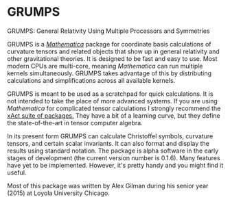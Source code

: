 # GRUMPS
GRUMPS: General Relativity Using Multiple Processors and Symmetries

GRUMPS is a [_Mathematica_](http://wolfram.com) package for coordinate basis calculations of curvature tensors and related objects that show up in general relativity and other gravitational theories. It is designed to be fast and easy to use. Most modern CPUs are multi-core, meaning _Mathematica_ can run multiple kernels simultaneously. GRUMPS takes advantage of this by distributing calculations and simplifications across all available kernels.

GRUMPS is meant to be used as a scratchpad for quick calculations. It is not intended to take the place of more advanced systems. If you are using _Mathematica_ for complicated tensor calculations I strongly recommend the [xAct suite of packages.](http://xact.es/index.html) They have a bit of a learning curve, but they define the state-of-the-art in tensor computer algebra.

In its present form GRUMPS can calculate Christoffel symbols, curvature tensors, and certain scalar invariants. It can also format and display the results using standard notation. The package is alpha software in the early stages of development (the current version number is 0.1.6). Many features have yet to be implemented. However, it's pretty handy and you might find it useful.

Most of this package was written by Alex Gilman during his senior year (2015) at Loyola University Chicago.
